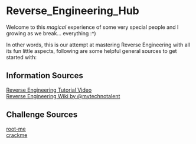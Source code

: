 # Reverse_Engineering_Hub
Welcome to this *magical* experience of some very special people and I growing as we break... everything :^)

In other words, this is our attempt at mastering Reverse Engineering with all its fun little aspects, following are some helpful general sources to get started with: 

## Information Sources

[Reverse Engineering Tutorial Video](https://www.youtube.com/playlist?list=PLs-lxQfNn-H1TvgNsNdbMoeD4ZYLig7xY)  
[Reverse Engineering Wiki by @mytechnotalent](https://0xinfection.github.io/reversing/)

## Challenge Sources

[root-me](https://www.root-me.org/en/Challenges/Cracking/)  
[crackme](https://crackmes.one)
